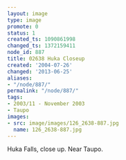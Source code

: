 ```yaml
---
layout: image
type: image
promote: 0
status: 1
created_ts: 1090861998
changed_ts: 1372159411
node_id: 887
title: 02638 Huka Closeup
created: '2004-07-26'
changed: '2013-06-25'
aliases:
- "/node/887/"
permalink: "/node/887/"
tags:
- 2003/11 - November 2003
- Taupo
images:
- src: image/images/126_2638-887.jpg
  name: 126_2638-887.jpg
---
```

Huka Falls, close up.  Near Taupo.
